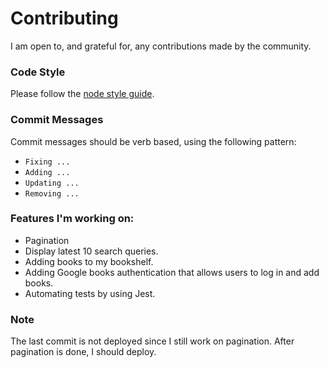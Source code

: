 # Contributing

I am open to, and grateful for, any contributions made by the community.

### Code Style

Please follow the [node style guide](https://github.com/felixge/node-style-guide).

### Commit Messages

Commit messages should be verb based, using the following pattern:

- `Fixing ...`
- `Adding ...`
- `Updating ...`
- `Removing ...`

### Features I'm working on:

- Pagination
- Display latest 10 search queries.
- Adding books to my bookshelf.
- Adding Google books authentication that allows users to log in and add books.
- Automating tests by using Jest.

### Note

The last commit is not deployed since I still work on pagination. After pagination is done, I should deploy.
